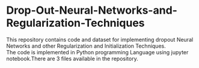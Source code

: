 # Drop-Out-Neural-Networks-and-Regularization-Techniques
This repository contains code and dataset for implementing dropout Neural Networks and other Regularization and Initialization Techniques.<br>
The code is implemented in Python programming Language using jupyter notebook.There are 3 files available in the repository. 
